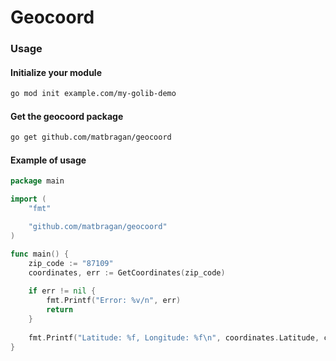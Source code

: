 # Geocoord

### Usage
#### Initialize your module
```sh
go mod init example.com/my-golib-demo
```

#### Get the geocoord package
```sh
go get github.com/matbragan/geocoord
```

#### Example of usage
```go
package main

import (
    "fmt"

    "github.com/matbragan/geocoord"
)

func main() {
    zip_code := "87109"
    coordinates, err := GetCoordinates(zip_code)
    
    if err != nil {
        fmt.Printf("Error: %v/n", err)
        return
    }
    
    fmt.Printf("Latitude: %f, Longitude: %f\n", coordinates.Latitude, coordinates.Longitude)
}
```
